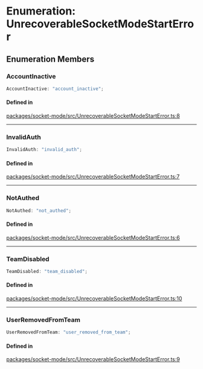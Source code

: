 # Enumeration: UnrecoverableSocketModeStartError

## Enumeration Members

### AccountInactive

```ts
AccountInactive: "account_inactive";
```

#### Defined in

[packages/socket-mode/src/UnrecoverableSocketModeStartError.ts:8](https://github.com/slackapi/node-slack-sdk/blob/c15385ef93ccdde9702f52f7d1f445999203d794/packages/socket-mode/src/UnrecoverableSocketModeStartError.ts#L8)

***

### InvalidAuth

```ts
InvalidAuth: "invalid_auth";
```

#### Defined in

[packages/socket-mode/src/UnrecoverableSocketModeStartError.ts:7](https://github.com/slackapi/node-slack-sdk/blob/c15385ef93ccdde9702f52f7d1f445999203d794/packages/socket-mode/src/UnrecoverableSocketModeStartError.ts#L7)

***

### NotAuthed

```ts
NotAuthed: "not_authed";
```

#### Defined in

[packages/socket-mode/src/UnrecoverableSocketModeStartError.ts:6](https://github.com/slackapi/node-slack-sdk/blob/c15385ef93ccdde9702f52f7d1f445999203d794/packages/socket-mode/src/UnrecoverableSocketModeStartError.ts#L6)

***

### TeamDisabled

```ts
TeamDisabled: "team_disabled";
```

#### Defined in

[packages/socket-mode/src/UnrecoverableSocketModeStartError.ts:10](https://github.com/slackapi/node-slack-sdk/blob/c15385ef93ccdde9702f52f7d1f445999203d794/packages/socket-mode/src/UnrecoverableSocketModeStartError.ts#L10)

***

### UserRemovedFromTeam

```ts
UserRemovedFromTeam: "user_removed_from_team";
```

#### Defined in

[packages/socket-mode/src/UnrecoverableSocketModeStartError.ts:9](https://github.com/slackapi/node-slack-sdk/blob/c15385ef93ccdde9702f52f7d1f445999203d794/packages/socket-mode/src/UnrecoverableSocketModeStartError.ts#L9)
